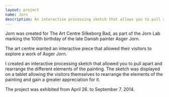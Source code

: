 ```yaml
---
layout: project
name: Jorn
description: An interactive processing sketch that allows you to pull apart and rearrange a painting by Asger Jorn
---
```


Jorn was created for The Art Centre Silkeborg Bad, as part of the Jorn Lab marking the 100th birthday of the late Danish painter Asger Jorn.

The art centre wanted an interactive piece that allowed their visitors to explore a work of Asger Jorn.

I created an interactive processing sketch that allowed you to pull apart and rearrange the different elements of the painting. The sketch was displayed on a tablet allowing the visitors themselves to rearrange the elements of the painting and gain a greater appreciation for it.

The project was exhibited from April 26. to September 7. 2014.

